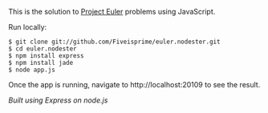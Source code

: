 This is the solution to [Project Euler](http://projecteuler.net) problems using JavaScript.

Run locally:

```
$ git clone git://github.com/Fiveisprime/euler.nodester.git
$ cd euler.nodester
$ npm install express
$ npm install jade
$ node app.js
```

Once the app is running, navigate to http://localhost:20109 to see the result.

_Built using Express on node.js_
